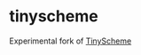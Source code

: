 tinyscheme
==========

Experimental fork of [TinyScheme](http://tinyscheme.sourceforge.net/ "D. Souflis, J. Shapiro - TinyScheme Download site")
